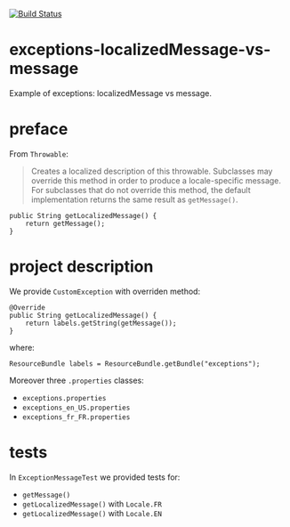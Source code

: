 [![Build Status](https://travis-ci.com/mtumilowicz/exceptions-localizedMessage-vs-message.svg?branch=master)](https://travis-ci.com/mtumilowicz/exceptions-localizedMessage-vs-message)

# exceptions-localizedMessage-vs-message
Example of exceptions: localizedMessage vs message.

# preface
From `Throwable`:
> Creates a localized description of this throwable.
Subclasses may override this method in order to produce a
locale-specific message.  For subclasses that do not override this
method, the default implementation returns the same result as
`getMessage()`.
```
public String getLocalizedMessage() {
    return getMessage();
}
```

# project description
We provide `CustomException` with overriden method:
```
@Override
public String getLocalizedMessage() {
    return labels.getString(getMessage());
}
```
where: 
```
ResourceBundle labels = ResourceBundle.getBundle("exceptions");
```

Moreover three `.properties` classes:
* `exceptions.properties`
* `exceptions_en_US.properties`
* `exceptions_fr_FR.properties`

# tests
In `ExceptionMessageTest` we provided tests for:
* `getMessage()`
* `getLocalizedMessage()` with `Locale.FR`
* `getLocalizedMessage()` with `Locale.EN`
